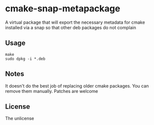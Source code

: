 # cmake-snap-metapackage

A virtual package that will export the necessary metadata for cmake installed via a snap so that other deb packages
do not complain

## Usage
    make
    sudo dpkg -i *.deb

## Notes
It doesn't do the best job of replacing older cmake packages. You can remove them manually. Patches are welcome

## License
The unlicense
